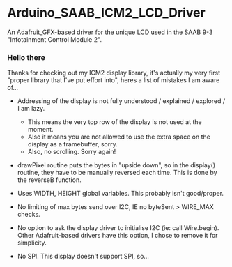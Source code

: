 # Arduino_SAAB_ICM2_LCD_Driver
An Adafruit_GFX-based driver for the unique LCD used in the SAAB 9-3 "Infotainment Control Module 2".

### Hello there
Thanks for checking out my ICM2 display library, it's actually my very first "proper library that I've put effort into", heres a list of mistakes I am aware of...

- Addressing of the display is not fully understood / explained / explored / I am lazy.
    - This means the very top row of the display is not used at the moment.
    - Also it means you are not allowed to use the extra space on the display as a framebuffer, sorry.
    - Also, no scrolling. Sorry again!

- drawPixel routine puts the bytes in "upside down", so in the display() routine, they have to be manually reversed each time. This is done by the reverseB function.

- Uses WIDTH, HEIGHT global variables. This probably isn't good/proper.

- No limiting of max bytes send over I2C, IE no byteSent > WIRE_MAX checks. 
- No option to ask the display driver to initialise I2C (ie: call Wire.begin). Other Adafruit-based drivers have this option, I chose to remove it for simplicity.

- No SPI. This display doesn't support SPI, so... 
